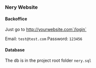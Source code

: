 ### Nery Website

#### Backoffice
Just go to http://yourwebsite.com`/login`

Email: `test@test.com`
Password: `123456`


#### Database
The db is in the project root folder `nery.sql`
